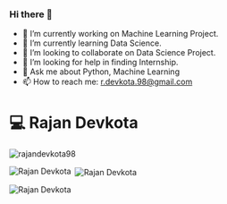### Hi there 👋
- 🔭 I’m currently working on Machine Learning Project.
- 🌱 I’m currently learning Data Science.
- 👯 I’m looking to collaborate on Data Science Project.
- 🤔 I’m looking for help in finding Internship.
- 💬 Ask me about Python, Machine Learning
- 📫 How to reach me: r.devkota.98@gmail.com

# :computer:  Rajan Devkota


<p align="left"> <img src="https://komarev.com/ghpvc/?username=rajandevkota98" alt="rajandevkota98" /> </p>



<p><img align="left" src="https://github-readme-stats.vercel.app/api/top-langs?username=rajandevkota98&show_icons=true&locale=en&layout=compact" alt="Rajan Devkota" /></p>


<p>&nbsp;<img align="center" src="https://github-readme-stats.vercel.app/api?username=rajandevkota98&show_icons=true&locale=en" alt="Rajan Devkota" /></p>

<p><img align="center" src="https://github-readme-streak-stats.herokuapp.com/?user=rajandevkota98&" alt="Rajan Devkota" /></p>


